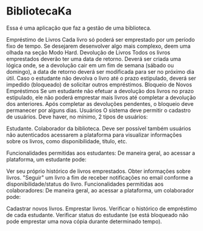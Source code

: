 # BibliotecaKa

Essa é uma aplicação que faz a gestão de uma biblioteca.

Empréstimo de Livros
Cada livro só poderá ser emprestado por um período fixo de tempo. Se desejarem desenvolver algo mais complexo, deem uma olhada na seção Modo Hard.
Devolução de Livros
Todos os livros emprestados deverão ter uma data de retorno.
Deverá ser criada uma lógica onde, se a devolução cair em um fim de semana (sábado ou domingo), a data de retorno deverá ser modificada para ser no próximo dia útil.
Caso o estudante não devolva o livro até o prazo estipulado, deverá ser impedido (bloqueado) de solicitar outros empréstimos.
Bloqueio de Novos Empréstimos
Se um estudante não efetuar a devolução dos livros no prazo estipulado, ele não poderá emprestar mais livros até completar a devolução dos anteriores. Após completar as devoluções pendentes, o bloqueio deve permanecer por alguns dias.
Usuários
O sistema deve permitir o cadastro de usuários. Deve haver, no mínimo, 2 tipos de usuários:

Estudante.
Colaborador da biblioteca.
Deve ser possível também usuários não autenticados acessarem a plataforma para visualizar informações sobre os livros, como disponibilidade, título, etc.

Funcionalidades permitidas aos estudantes:
De maneira geral, ao acessar a plataforma, um estudante pode:

Ver seu próprio histórico de livros emprestados.
Obter informações sobre livros.
"Seguir" um livro a fim de receber notificações no email conforme a disponibilidade/status do livro.
Funcionalidades permitidas aos colaboradores:
De maneira geral, ao acessar a plataforma, um colaborador pode:

Cadastrar novos livros.
Emprestar livros.
Verificar o histórico de empréstimo de cada estudante.
Verificar status do estudante (se está bloqueado não pode emprestar uma nova cópia durante determinado tempo).
